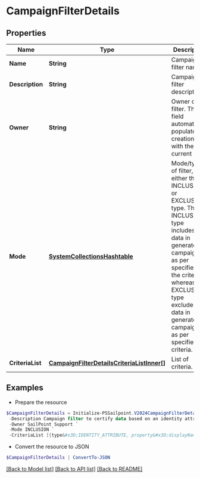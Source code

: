 # CampaignFilterDetails
## Properties

Name | Type | Description | Notes
------------ | ------------- | ------------- | -------------
**Name** | **String** | Campaign filter name. | 
**Description** | **String** | Campaign filter description. | [optional] 
**Owner** | **String** | Owner of the filter. This field automatically populates at creation time with the current user. | 
**Mode** | [**SystemCollectionsHashtable**](.md) | Mode/type of filter, either the INCLUSION or EXCLUSION type. The INCLUSION type includes the data in generated campaigns  as per specified in the criteria, whereas the EXCLUSION type excludes the data in generated campaigns as per specified in criteria. | 
**CriteriaList** | [**CampaignFilterDetailsCriteriaListInner[]**](CampaignFilterDetailsCriteriaListInner.md) | List of criteria. | [optional] 

## Examples

- Prepare the resource
```powershell
$CampaignFilterDetails = Initialize-PSSailpoint.V2024CampaignFilterDetails  -Name Identity Attribute Campaign Filter `
 -Description Campaign filter to certify data based on an identity attribute&#39;s specified property. `
 -Owner SailPoint Support `
 -Mode INCLUSION `
 -CriteriaList [{type&#x3D;IDENTITY_ATTRIBUTE, property&#x3D;displayName, value&#x3D;support, operation&#x3D;CONTAINS, negateResult&#x3D;false, shortCircuit&#x3D;false, recordChildMatches&#x3D;false, id&#x3D;null, suppressMatchedItems&#x3D;false, children&#x3D;null}]
```

- Convert the resource to JSON
```powershell
$CampaignFilterDetails | ConvertTo-JSON
```

[[Back to Model list]](../README.md#documentation-for-models) [[Back to API list]](../README.md#documentation-for-api-endpoints) [[Back to README]](../README.md)

